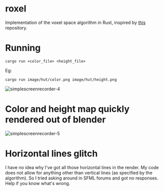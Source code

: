 # roxel
Implementation of the voxel space algorithm in Rust, inspired by [this](https://github.com/mcsalgado/voxel_space) repository. 

# Running

```cargo run <color_file> <height_file>```

Eg:

```cargo run image/hut/color.png image/hut/height.png```

![simplescreenrecorder-_4_](https://user-images.githubusercontent.com/56124831/107115734-b0777780-6894-11eb-97f4-37ab75fe04b6.gif)

# Color and height map quickly rendered out of blender
![simplescreenrecorder-_5_](https://user-images.githubusercontent.com/56124831/107121404-3ce76180-68b8-11eb-8433-9da4be63dc43.gif)

# Horizontal lines glitch
I have no idea why I've got all those horizontal lines in the render. My code does not allow for anything other than vertical lines (as specified by the algorithm). So I tried asking around in SFML forums and got no responses. Help if you know what's wrong.
